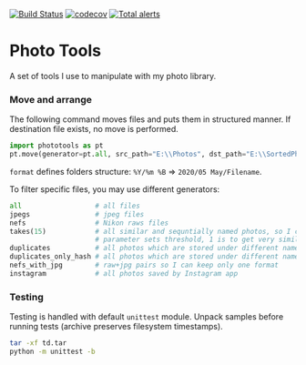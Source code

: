 [![Build Status](https://travis-ci.com/pavelkryukov/phototools.svg?branch=master)](https://travis-ci.com/pavelkryukov/phototools)
[![codecov](https://codecov.io/gh/pavelkryukov/phototools/branch/master/graph/badge.svg)](https://codecov.io/gh/pavelkryukov/phototools)
[![Total alerts](https://img.shields.io/lgtm/alerts/g/pavelkryukov/phototools.svg?logo=lgtm&logoWidth=18)](https://lgtm.com/projects/g/pavelkryukov/phototools/alerts/)

# Photo Tools

A set of tools I use to manipulate with my photo library.

### Move and arrange

The following command moves files and puts them in structured manner.
If destination file exists, no move is performed.

```python
import phototools as pt
pt.move(generator=pt.all, src_path="E:\\Photos", dst_path="E:\\SortedPhotos", format='%Y/%m %B')
```

`format` defines folders structure: `%Y/%m %B` => `2020/05 May/Filename`.

To filter specific files, you may use different generators:

```python
all                  # all files
jpegs                # jpeg files
nefs                 # Nikon raws files
takes(15)            # all similar and sequntially named photos, so I can keep the best one and remove all others
                     # parameter sets threshold, 1 is to get very similar, 15 is to catch the less similar ones
duplicates           # all photos which are stored under different name (uses SHA256 and timestamp)
duplicates_only_hash # all photos which are stored under different name (only SHA256)
nefs_with_jpg        # raw+jpg pairs so I can keep only one format
instagram            # all photos saved by Instagram app
```

### Testing

Testing is handled with default `unittest` module.
Unpack samples before running tests (archive preserves filesystem timestamps).

```bash
tar -xf td.tar
python -m unittest -b
```

